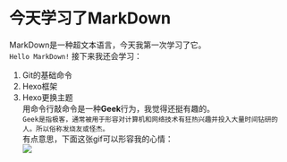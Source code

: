 # 今天学习了MarkDown
MarkDown是一种超文本语言，今天我第一次学习了它。<br>
`Hello MarkDown!`
接下来我还会学习：
1. Git的基础命令
1. Hexo框架
1. Hexo更换主题<br>
用命令行敲命令是一种**Geek**行为，我觉得还挺有趣的。<br>
```Geek是指极客，通常被用于形容对计算机和网络技术有狂热兴趣并投入大量时间钻研的人。所以俗称发烧友或怪杰。```<br>
有点意思，下面这张gif可以形容我的心情：<br>
![](https://qgt-style.oss-cn-hangzhou.aliyuncs.com/newcoursep4/g1/g1-2-2/tenor.gif)
